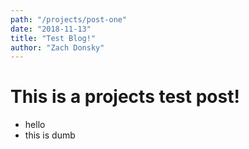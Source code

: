 ```yaml
---
path: "/projects/post-one"
date: "2018-11-13"
title: "Test Blog!"
author: "Zach Donsky"
---
```


# This is a projects test post!
+ hello
+ this is dumb
